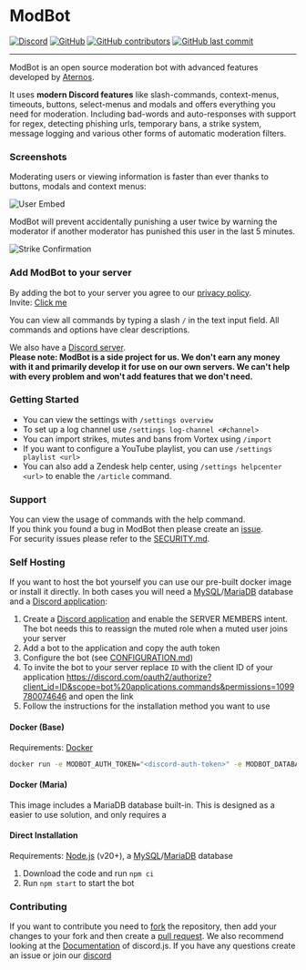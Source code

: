 # ModBot
[![Discord](https://img.shields.io/discord/826482655893127248?style=plastic)](https://discord.gg/zYYhgPtmxw)
[![GitHub](https://img.shields.io/github/license/aternosorg/modbot?style=plastic)](https://github.com/aternosorg/modbot/blob/master/LICENSE)
[![GitHub contributors](https://img.shields.io/github/contributors/aternosorg/modbot?style=plastic)](https://github.com/aternosorg/modbot/graphs/contributors)
[![GitHub last commit](https://img.shields.io/github/last-commit/aternosorg/modbot?style=plastic)](https://github.com/aternosorg/modbot/commits/)

---
ModBot is an open source moderation bot with advanced features developed by [Aternos](https://aternos.org/).

It uses **modern Discord features** like slash-commands, context-menus, timeouts, buttons, select-menus
and modals and offers everything you need for moderation. Including bad-words and auto-responses
with support for regex, detecting phishing urls, temporary bans, a strike system, message logging
and various other forms of automatic moderation filters.


### Screenshots
Moderating users or viewing information is faster than ever thanks to buttons, modals and context menus:

![User Embed](https://user-images.githubusercontent.com/45244473/196917527-cff86e16-f074-493d-8067-a85c0599c102.png)

ModBot will prevent accidentally punishing a user twice by warning the moderator if another moderator
has punished this user in the last 5 minutes.

![Strike Confirmation](https://user-images.githubusercontent.com/45244473/196927951-5a3f8cda-8cda-4824-a094-ee868a335709.png)

### Add ModBot to your server
By adding the bot to your server you agree to our [privacy policy](https://aternos.gmbh/en/modbot/privacy). <br>
Invite: [Click me](https://discord.com/oauth2/authorize?client_id=790967448111153153&scope=bot%20applications.commands&permissions=1099780074646)

You can view all commands by typing a slash `/` in the text input field. 
All commands and options have clear descriptions.

We also have a [Discord server](https://discord.gg/zYYhgPtmxw). <br>
**Please note: ModBot is a side project for us. 
We don't earn any money with it and primarily develop it for use on our own servers. 
We can't help with every problem and won't add features that we don't need.**

### Getting Started
- You can view the settings with `/settings overview`
- To set up a log channel use `/settings log-channel <#channel>`
- You can import strikes, mutes and bans from Vortex using `/import`
- If you want to configure a YouTube playlist, you can use `/settings playlist <url>`
- You can also add a Zendesk help center, using `/settings helpcenter <url>` to enable the `/article` command.

### Support
You can view the usage of commands with the help command.<br>
If you think you found a bug in ModBot then please create an [issue](https://github.com/aternosorg/modbot/issues). <br>
For security issues please refer to the [SECURITY.md](./SECURITY.md).

### Self Hosting
If you want to host the bot yourself you can use our pre-built docker image or install it directly.
In both cases you will need a [MySQL](https://dev.mysql.com/downloads/mysql/)/[MariaDB](https://mariadb.org/download/) database and a 
[Discord application](https://discord.com/developers/applications/):

1. Create a [Discord application](https://discord.com/developers/applications/) and enable the SERVER MEMBERS intent.
   The bot needs this to reassign the muted role when a muted user joins your server
2. Add a bot to the application and copy the auth token
3. Configure the bot (see [CONFIGURATION.md](./CONFIGURATION.md))
4. To invite the bot to your server replace `ID` with the client ID of your application
   https://discord.com/oauth2/authorize?client_id=ID&scope=bot%20applications.commands&permissions=1099780074646 and open the link
5. Follow the instructions for the installation method you want to use

#### Docker (Base)
Requirements: [Docker](https://docs.docker.com/get-docker/)
```bash 
docker run -e MODBOT_AUTH_TOKEN="<discord-auth-token>" -e MODBOT_DATABASE_HOST="<database-host>" -e MODBOT_DATABASE_PASSWORD="<database-password>" ghcr.io/aternosorg/modbot
```

#### Docker (Maria)
This image includes a MariaDB database built-in. This is designed as a easier to use solution, and only requires a 

#### Direct Installation
Requirements: [Node.js](https://nodejs.org/en/download/) (v20+), a [MySQL](https://dev.mysql.com/downloads/mysql/)/[MariaDB](https://mariadb.org/download) database
1. Download the code and run `npm ci`
2. Run `npm start` to start the bot

### Contributing
If you want to contribute you need to [fork](https://docs.github.com/en/github/getting-started-with-github/fork-a-repo)
the repository, then add your changes to your fork and then create a [pull request](https://github.com/aternosorg/modbot/compare).
We also recommend looking at the [Documentation](https://discord.js.org/#/docs/) of discord.js. If you have any questions
create an issue or join our [discord](#add-modbot-to-your-server)

